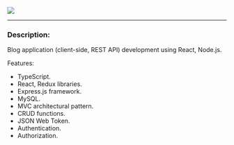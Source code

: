 <a href="https://codeclimate.com/github/nikivavlt/blog-app/maintainability"><img src="https://api.codeclimate.com/v1/badges/8db547e7f5e8e578d8ed/maintainability" /></a>
___
### Description:
Blog application (client-side, REST API) development using React, Node.js.

Features:
- TypeScript.
- React, Redux libraries.
- Express.js framework.
- MySQL.
- MVC architectural pattern.
- CRUD functions.
- JSON Web Token.
- Authentication.
- Authorization.
